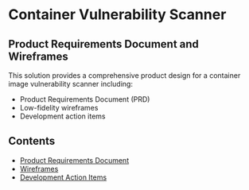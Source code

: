 # Container Vulnerability Scanner

## Product Requirements Document and Wireframes

This solution provides a comprehensive product design for a container image vulnerability scanner including:

- Product Requirements Document (PRD)
- Low-fidelity wireframes
- Development action items

## Contents

- [Product Requirements Document](./PRD.md)
- [Wireframes](./wireframes/)
- [Development Action Items](./dev-action-items.md)